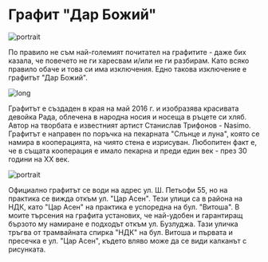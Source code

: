 # Графит "Дар Божий"  

![portrait](https://res.cloudinary.com/dyhmxus4n/image/upload/v1735458134/1/2-1_fn74za.jpg)

По правило не съм най-големият почитател на графитите - даже бих казала, че повечето не ги харесвам и/или не ги разбирам. Като всяко правило обаче и това си има изключения. Едно такова изключение е графитът "Дар Божий". 

![long](https://res.cloudinary.com/dyhmxus4n/image/upload/v1735458965/1/2-2_dayqso.jpg)

Графитът е създаден в края на май 2016 г. и изобразява красивата девойка Рада, облечена в народна носия и носеща в ръцете си хляб. Автор на творбата е известният артист Станислав Трифонов - Nasimo. Графитът е направен по поръчка на пекарната "Слънце и луна", която се намира в кооперацията, на чиято стена е изрисуван. Любопитен факт е, че в същата кооперация е имало пекарна и преди един век - през 30 години на XX век.

![portrait](https://res.cloudinary.com/dyhmxus4n/image/upload/v1735458133/1/2-3_lrn5wg.jpg)

Официално графитът се води на адрес ул. Ш. Петьофи 55, но на практика се вижда откъм ул. "Цар Асен". Тези улици са в района на НДК, като "Цар Асен" на практика е успоредна на бул. "Витоша". В моите търсения на графита установих, че най-удобен и гарантиращ бързото му намиране е подходът откъм ул. Бузлуджа. Тази уличка тръгва от трамвайната спирка "НДК" на бул. Витоша и първата и пресечка е ул. "Цар Асен", където вляво може да се види калканът с рисунката.